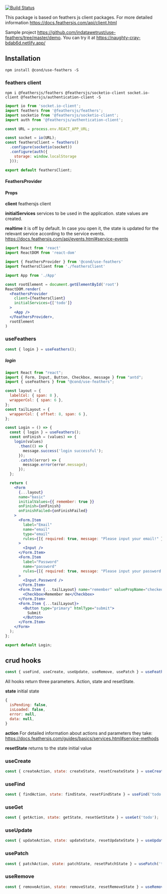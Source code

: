 [![Build Status](https://travis-ci.org/indatawetrust/use-feathers.svg?branch=master)](https://travis-ci.org/indatawetrust/use-feathers)

This package is based on feathers js client packages. For more detailed information https://docs.feathersjs.com/api/client.html

Sample project https://github.com/indatawetrust/use-feathers/tree/master/demo. You can try it at https://naughty-cray-bdab6d.netlify.app/

## Installation

```
npm install @cond/use-feathers -S
```

### feathers client
```
npm i @feathersjs/feathers @feathersjs/socketio-client socket.io-client @feathersjs/authentication-client -S
```

```js
import io from 'socket.io-client';
import feathers from '@feathersjs/feathers';
import socketio from '@feathersjs/socketio-client';
import auth from '@feathersjs/authentication-client';

const URL = process.env.REACT_APP_URL;

const socket = io(URL);
const feathersClient = feathers()
  .configure(socketio(socket))
  .configure(auth({
    storage: window.localStorage
  }));

export default feathersClient;
```

#### FeathersProvider

#### Props

**client** feathersjs client

**initialServices** services to be used in the application. state values are created.

**realtime** it is off by default. In case you open it, the state is updated for the relevant service according to the service events. https://docs.feathersjs.com/api/events.html#service-events

```jsx
import React from 'react'
import ReactDOM from 'react-dom'

import { FeathersProvider } from '@cond/use-feathers'
import feathersClient from './feathersClient'

import App from './App'

const rootElement = document.getElementById('root')
ReactDOM.render(
  <FeathersProvider
    client={feathersClient}
    initialServices={['todo']}
  >
    <App />
  </FeathersProvider>,
  rootElement
)
```
### useFeathers
```js
const { login } = useFeathers();
```
##### login

```jsx
import React from "react";
import { Form, Input, Button, Checkbox, message } from "antd";
import { useFeathers } from "@cond/use-feathers";

const layout = {
  labelCol: { span: 8 },
  wrapperCol: { span: 6 },
};
const tailLayout = {
  wrapperCol: { offset: 8, span: 6 },
};

const Login = () => {
  const { login } = useFeathers();
  const onFinish = (values) => {
    login(values)
      .then(() => {
        message.success('login successful');
      });
      .catch((error) => {
        message.error(error.message);
      });
  };

  return (
    <Form
      {...layout}
      name="basic"
      initialValues={{ remember: true }}
      onFinish={onFinish}
      onFinishFailed={onFinishFailed}
    >
      <Form.Item
        label="Email"
        name="email"
        type="email"
        rules={[{ required: true, message: "Please input your email!" }]}
      >
        <Input />
      </Form.Item>
      <Form.Item
        label="Password"
        name="password"
        rules={[{ required: true, message: "Please input your password!" }]}
      >
        <Input.Password />
      </Form.Item>
      <Form.Item {...tailLayout} name="remember" valuePropName="checked">
        <Checkbox>Remember me</Checkbox>
      </Form.Item>
      <Form.Item {...tailLayout}>
        <Button type="primary" htmlType="submit">
          Submit
        </Button>
      </Form.Item>
    </Form>
  );
};

export default Login;
```

## crud hooks
```js
const { useFind, useCreate, useUpdate, useRemove, usePatch } = useFeathers();
```

All hooks return three parameters. Action, state and resetState.

**state**
initial state
```js
{
  isPending: false,
  isLoaded: false,
  error: null,
  data: null,
}
```

**action**
For detailed information about actions and parameters they take: https://docs.feathersjs.com/guides/basics/services.html#service-methods

**resetState**
returns to the state initial value

### useCreate
```js
const { createAction, state: createState, resetCreateState } = useCreate('todo');
```

### useFind
```js
const { findAction, state: findState, resetFindState } = useFind('todo');
```

### useGet
```js
const { getAction, state: getState, resetGetState } = useGet('todo');
```

### useUpdate
```js
const { updateAction, state: updateState, resetUpdateState } = useUpdate('todo');
```

### usePatch
```js
const { patchAction, state: patchState, resetPatchState } = usePatch('todo');
```

### useRemove
```js
const { removeAction, state: removeState, resetRemoveState } = useRemove('todo');
```
